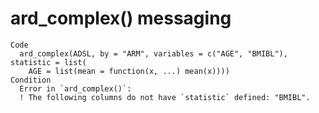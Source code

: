# ard_complex() messaging

    Code
      ard_complex(ADSL, by = "ARM", variables = c("AGE", "BMIBL"), statistic = list(
        AGE = list(mean = function(x, ...) mean(x))))
    Condition
      Error in `ard_complex()`:
      ! The following columns do not have `statistic` defined: "BMIBL".

